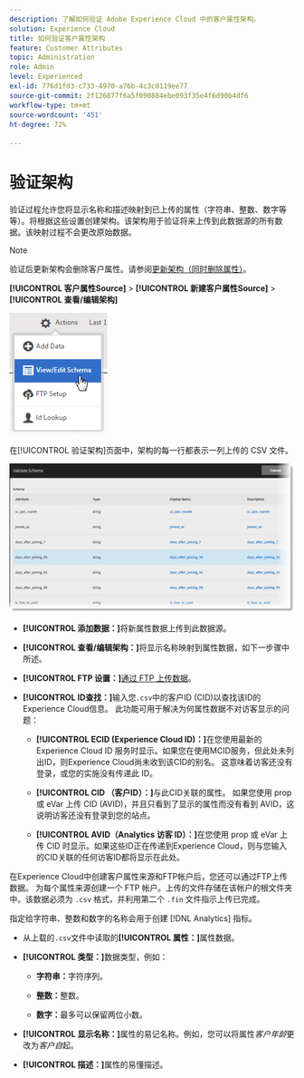 ```yaml
---
description: 了解如何验证 Adobe Experience Cloud 中的客户属性架构。
solution: Experience Cloud
title: 如何验证客户属性架构
feature: Customer Attributes
topic: Administration
role: Admin
level: Experienced
exl-id: 776d1fd3-c733-4970-a76b-4c3c0119ee77
source-git-commit: 2f126877f6a5f090884ebe093f35e4f6d90b4df6
workflow-type: tm+mt
source-wordcount: '451'
ht-degree: 72%

---
```


# 验证架构

验证过程允许您将显示名称和描述映射到已上传的属性（字符串、整数、数字等等）。将根据这些设置创建架构。该架构用于验证将来上传到此数据源的所有数据。该映射过程不会更改原始数据。

>[!NOTE]
>
>验证后更新架构会删除客户属性。请参阅[更新架构（同时删除属性）](t-crs-usecase.md)。

**[!UICONTROL 客户属性Source]** > **[!UICONTROL 新建客户属性Source]** > **[!UICONTROL 查看/编辑架构]**

![编辑架构](assets/view_edit_schema.png)

在[!UICONTROL 验证架构]页面中，架构的每一行都表示一列上传的 CSV 文件。

![验证 Experience Cloud 中的架构页面](assets/06_crs_usecase.png)

* **[!UICONTROL 添加数据：]**&#x200B;将新属性数据上传到此数据源。

* **[!UICONTROL 查看/编辑架构：]**&#x200B;将显示名称映射到属性数据，如下一步骤中所述。

* **[!UICONTROL FTP 设置：]**[通过 FTP 上传数据](t-upload-attributes-ftp.md)。

* **[!UICONTROL ID查找：]**&#x200B;输入您`.csv`中的客户ID (CID)以查找该ID的Experience Cloud信息。 此功能可用于解决为何属性数据不对访客显示的问题：

   * **[!UICONTROL ECID (Experience Cloud ID)：]**&#x200B;在您使用最新的 Experience Cloud ID 服务时显示。如果您在使用MCID服务，但此处未列出ID，则Experience Cloud尚未收到该CID的别名。 这意味着访客还没有登录，或您的实施没有传递此 ID。

   * **[!UICONTROL CID （客户ID）：]**&#x200B;与此CID关联的属性。 如果您使用 prop 或 eVar 上传 CID (AVID)，并且只看到了显示的属性而没有看到 AVID，这说明访客还没有登录到您的站点。

   * **[!UICONTROL AVID（Analytics 访客 ID）：]**&#x200B;在您使用 prop 或 eVar 上传 CID 时显示。如果这些ID正在传递到Experience Cloud，则与您输入的CID关联的任何访客ID都将显示在此处。

在Experience Cloud中创建客户属性来源和FTP帐户后，您还可以通过FTP上传数据。 为每个属性来源创建一个 FTP 帐户。上传的文件存储在该帐户的根文件夹中。该数据必须为 `.csv` 格式，并利用第二个 `.fin` 文件指示上传已完成。

指定给字符串、整数和数字的名称会用于创建 [!DNL Analytics] 指标。

* 从上载的`.csv`文件中读取的&#x200B;**[!UICONTROL 属性：]**&#x200B;属性数据。

* **[!UICONTROL 类型：]**&#x200B;数据类型，例如：

   * **字符串：**&#x200B;字符序列。

   * **整数：**&#x200B;整数。

   * **数字：**&#x200B;最多可以保留两位小数。

* **[!UICONTROL 显示名称：]**&#x200B;属性的易记名称。例如，您可以将属性&#x200B;*客户年龄*&#x200B;更改为&#x200B;*客户自*&#x200B;起。

* **[!UICONTROL 描述：]**&#x200B;属性的易懂描述。
